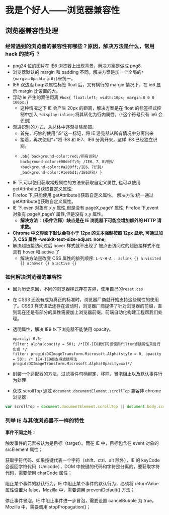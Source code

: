# 我是个好人——浏览器兼容性

## 浏览器兼容性处理

### 经常遇到的浏览器的兼容性有哪些？原因，解决方法是什么，常用 hack 的技巧 ？

* png24 位的图片在 iE6 浏览器上出现背景，解决方案是做成 png8.
* 浏览器默认的 margin 和 padding 不同。解决方案是加一个全局的`*{margin:0padding:0;}`来统一。
* IE6 双边距 bug:块属性标签 float 后，又有横行的 margin 情况下，在 ie6 显示 margin 比设置的大。
* 浮动 ie 产生的双倍距离 `#box{ float:left; width:10px; margin:0 0 0 100px;}`
  * 这种情况之下 IE 会产生 20px 的距离，解决方案是在 float 的标签样式控制中加入 `*display:inline;`将其转化为行内属性。(`*`这个符号只有 ie6 会识别)
* 渐进识别的方式，从总体中逐渐排除局部。
  * 首先，巧妙的使用“\9”这一标记，将 IE 游览器从所有情况中分离出来
  * 接着，再次使用“+”将 IE8 和 IE7、IE6 分离开来，这样 IE8 已经独立识别。
  * ```
    .bb{ background-color:red;/所有识别/
    background-color:#00deff\9; /IE6、7、8识别/
    +background-color:#a200ff;/IE6、7识别/
    _background-color:#1e0bd1;/IE6识别/ }
    ```
* IE 下,可以使用获取常规属性的方法来获取自定义属性, 也可以使用 getAttribute()获取自定义属性;
* Firefox 下,只能使用 getAttribute()获取自定义属性。 解决方法:统一通过 getAttribute()获取自定义属性。
* IE 下,even 对象有 x,y 属性,但是没有 pageX,pageY 属性; Firefox 下,event 对象有 pageX,pageY 属性,但是没有 x,y 属性。
  * **解决方法：（条件注释）缺点是在 IE 浏览器下可能会增加额外的 HTTP 请求数。**
* **Chrome 中文界面下默认会将小于 12px 的文本强制按照 12px 显示, 可通过加入 CSS 属性 -webkit-text-size-adjust: none;**
* 解决超链接访问过后 hover 样式就不出现了 被点击访问过的超链接样式不在具有 hover 和 active 了
  * 解决方法是改变 CSS 属性的排列顺序: `L-V-H-A : a:link {} a:visited {} a:hover {} a:active {}`

### 如何解决浏览器的兼容性

* 因为历史原因，不同的浏览器样式存在差异，使用自己的`reset.css`
* 在 CSS3 还没有成为真正的标准时，浏览器厂商就开始支持这些属性的使用了。CSS3 样式语法还存在波动时，浏览器厂商提供了针对浏览器的前缀，直到现在还是有部分的属性需要加上浏览器前缀。前端自动化构建工程帮我们处理。
*   透明属性，解决 IE9 以下浏览器不能使用 opacity。

    ```
    opacity: 0.5;
    filter: alpha(opacity = 50); /*IE6-IE8我们习惯使用filter滤镜属性来进行实现 */
    filter: progid:DXImageTransform.Microsoft.Alpha(style = 0, opacity = 50); /* IE4-IE9都支持滤镜写法progid:DXImageTransform.Microsoft.Alpha(Opacity=xx)*/
    ```
* 封装一个适配器的方法，过滤事件句柄绑定、移除、冒泡阻止以及默认事件行为处理
* 获取 scrollTop 通过 `document.documentElement.scrollTop` 兼容非 chrome 浏览器

```javascript
var scrollTop = document.documentElement.scrollTop || document.body.scrollTop
```

### 列举 IE 与其他浏览器不一样的特性 <a href="#lie-ju-ie-yu-qi-ta-liu-lan-qi-bu-yi-yang-de-te-xing" id="lie-ju-ie-yu-qi-ta-liu-lan-qi-bu-yi-yang-de-te-xing"></a>

**事件不同之处：**

触发事件的元素被认为是目标（target）。而在 IE 中，目标包含在 event 对象的 srcElement 属性；

获取字符代码、如果按键代表一个字符（shift、ctrl、alt 除外），IE 的 keyCode 会返回字符代码（Unicode），DOM 中按键的代码和字符是分离的，要获取字符代码，需要使用 charCode 属性；

阻止某个事件的默认行为，IE 中阻止某个事件的默认行为，必须将 returnValue 属性设置为 false，Mozilla 中，需要调用 preventDefault() 方法；

停止事件冒泡，IE 中阻止事件进一步冒泡，需要设置 cancelBubble 为 true，Mozilla 中，需要调用 stopPropagation()；
